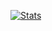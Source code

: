 [![Stats](https://github-readme-stats.vercel.app/api?username=WendersonGomes&show_icons=true&icon_color=D32F2F&theme=dracula&title_color=D32F2F)](https://www.github.com/WendersonGomes/)